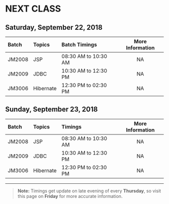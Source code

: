 # NEXT CLASS
## Saturday, September 22, 2018
| Batch     | Topics            | Batch Timings           | More Information|
|:----------|:------------------|:------------------------|:---------------:|
| JM2008    | JSP               | 08:30 AM to 10:30 AM    | NA              |
| JM2009    | JDBC              | 10:30 AM to 12:30 PM    | NA              |
| JM3006    | Hibernate         | 12:30 PM to 02:30 PM    | NA              |

## Sunday, September 23, 2018
| Batch     | Topics            | Timings                 | More Information|
|:----------|:------------------|:------------------------|:---------------:|
| JM2008    | JSP               | 08:30 AM to 10:30 AM    | NA              |
| JM2009    | JDBC              | 10:30 AM to 12:30 PM    | NA              |
| JM3006    | Hibernate         | 12:30 PM to 02:30 PM    | NA              |

---
> **Note:** Timings get update on late evening of every **Thursday**, so visit this page on **Friday** for more accurate information.
